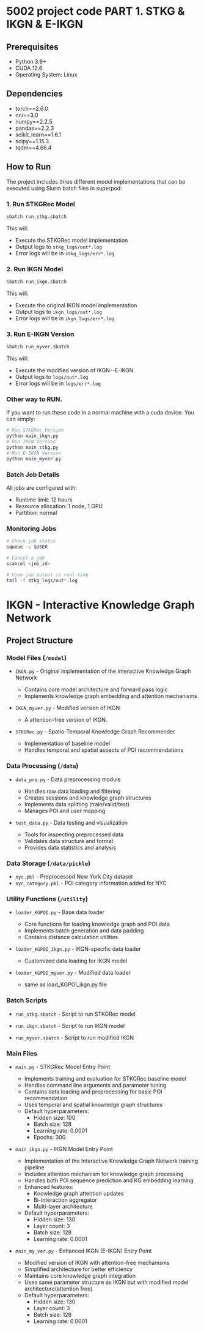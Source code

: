 # 5002 project code PART 1.  STKG & IKGN & E-IKGN

## Prerequisites
- Python 3.9+
- CUDA 12.6
- Operating System: Linux

## Dependencies
- torch==2.6.0
- nni==3.0
- numpy==2.2.5
- pandas==2.2.3
- scikit_learn==1.6.1
- scipy==1.15.3
- tqdm==4.66.4

## How to Run

The project includes three different model implementations that can be executed using Slurm batch files in superpod:

### 1. Run STKGRec Model
```bash
sbatch run_stkg.sbatch
```
This will:
- Execute the STKGRec model implementation
- Output logs to `stkg_logs/out*.log`
- Error logs will be in `stkg_logs/err*.log`

### 2. Run IKGN Model
```bash
sbatch run_ikgn.sbatch
```
This will:
- Execute the original IKGN model implementation
- Output logs to `ikgn_logs/out*.log`
- Error logs will be in `ikgn_logs/err*.log`

### 3. Run E-IKGN Version
```bash
sbatch run_myver.sbatch
```
This will:
- Execute the modified version of IKGN--E-IKGN.
- Output logs to `logs/out*.log`
- Error logs will be in `logs/err*.log`

### Other way to RUN.
If you want to run these code in a normal machine with a cuda device. You can simply:
```bash
# Run STKGRec Version
python main_ikgn.py
# Run IKGN Version
python main_stkg.py
# Run E-IKGN Version
python main_myver.py
```

### Batch Job Details
All jobs are configured with:
- Runtime limit: 12 hours
- Resource allocation: 1 node, 1 GPU
- Partition: normal

### Monitoring Jobs
```bash
# Check job status
squeue -u $USER

# Cancel a job
scancel <job_id>

# View job output in real-time
tail -f stkg_logs/out*.log
```

# IKGN - Interactive Knowledge Graph Network


## Project Structure

### Model Files (`/model`)
- `IKGN.py` - Original implementation of the Interactive Knowledge Graph Network
  - Contains core model architecture and forward pass logic
  - Implements knowledge graph embedding and attention mechanisms

- `IKGN_myver.py` - Modified version of IKGN
  - A attention-free version of IKGN.

- `STKGRec.py` - Spatio-Temporal Knowledge Graph Recommender
  - Implementation of baseline model
  - Handles temporal and spatial aspects of POI recommendations

### Data Processing (`/data`)
- `data_pre.py` - Data preprocessing module
  - Handles raw data loading and filtering
  - Creates sessions and knowledge graph structures
  - Implements data splitting (train/valid/test)
  - Manages POI and user mapping

- `test_data.py` - Data testing and visualization
  - Tools for inspecting preprocessed data
  - Validates data structure and format
  - Provides data statistics and analysis

### Data Storage (`/data/pickle`)
- `nyc.pkl` - Preprocessed New York City dataset
- `nyc_category.pkl` - POI category information added for NYC

### Utility Functions (`/utility`)
- `loader_KGPOI.py` - Base data loader
  - Core functions for loading knowledge graph and POI data
  - Implements batch generation and data padding
  - Contains distance calculation utilities

- `loader_KGPOI_ikgn.py` - IKGN-specific data loader
  - Customized data loading for IKGN model

- `loader_KGPOI_myver.py` - Modified data loader
  - same as load_KGPOI_ikgn.py file

### Batch Scripts
- `run_stkg.sbatch` - Script to run STKGRec model

- `run_ikgn.sbatch` - Script to run IKGN model

- `run_myver.sbatch` - Script to run modified IKGN

### Main Files
- `main.py` - STKGRec Model Entry Point
  - Implements training and evaluation for STKGRec baseline model
  - Handles command line arguments and parameter tuning
  - Contains data loading and preprocessing for basic POI recommendation
  - Uses temporal and spatial knowledge graph structures
  - Default hyperparameters:
    * Hidden size: 100
    * Batch size: 128
    * Learning rate: 0.0001
    * Epochs: 300

- `main_ikgn.py` - IKGN Model Entry Point
  - Implementation of the Interactive Knowledge Graph Network training pipeline
  - Includes attention mechanism for knowledge graph processing
  - Handles both POI sequence prediction and KG embedding learning
  - Enhanced features:
    * Knowledge graph attention updates
    * Bi-interaction aggregator
    * Multi-layer architecture
  - Default hyperparameters:
    * Hidden size: 130
    * Layer count: 3
    * Batch size: 128
    * Learning rate: 0.0001

- `main_my_ver.py` - Enhanced IKGN (E-IKGN) Entry Point
  - Modified version of IKGN with attention-free mechanisms
  - Simplified architecture for better efficiency
  - Maintains core knowledge graph integration
  - Uses same parameter structure as IKGN but with modified model architecture(attention free)
  - Default hyperparameters:
    * Hidden size: 130
    * Layer count: 3
    * Batch size: 128
    * Learning rate: 0.0001
